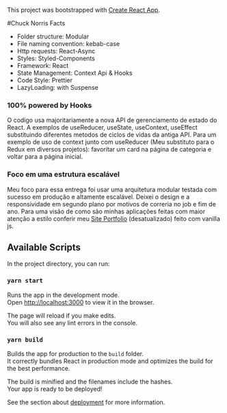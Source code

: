 This project was bootstrapped with [Create React App](https://github.com/facebook/create-react-app).

#Chuck Norris Facts

- Folder structure: Modular
- File naming convention: kebab-case
- Http requests: React-Async
- Styles: Styled-Components
- Framework: React
- State Management: Context Api & Hooks
- Code Style: Prettier
- LazyLoading: with Suspense

### 100% powered by Hooks

O codigo usa majoritariamente a nova API de gerenciamento de estado do React. A exemplos de useReducer, useState, useContext, useEffect substituindo diferentes metodos de ciclos de vidas da antiga API.
Para um exemplo de uso de context junto com useReducer (Meu substituto para o Redux em diversos projetos): favoritar um card na página de categoria e voltar para a página inicial.

### Foco em uma estrutura escalável

Meu foco para essa entrega foi usar uma arquitetura modular testada com sucesso em produção e altamente escalável. Deixei o design e a responsividade em segundo plano por motivos de correria no job e fim de ano. Para uma visão de como são minhas aplicações feitas com maior atenção a estilo conferir meu [Site Portfolio](https://tenorius.com) (desatualizado) feito com vanilla js.

## Available Scripts

In the project directory, you can run:

### `yarn start`

Runs the app in the development mode.<br />
Open [http://localhost:3000](http://localhost:3000) to view it in the browser.

The page will reload if you make edits.<br />
You will also see any lint errors in the console.

### `yarn build`

Builds the app for production to the `build` folder.<br />
It correctly bundles React in production mode and optimizes the build for the best performance.

The build is minified and the filenames include the hashes.<br />
Your app is ready to be deployed!

See the section about [deployment](https://facebook.github.io/create-react-app/docs/deployment) for more information.
